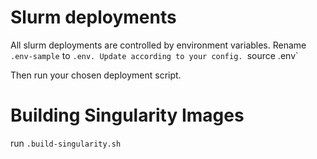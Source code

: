 # Slurm deployments

All slurm deployments are controlled by environment variables.
Rename `.env-sample` to `.env.
Update according to your config.
`source .env`

Then run your chosen deployment script.

# Building Singularity Images

run `.build-singularity.sh`


